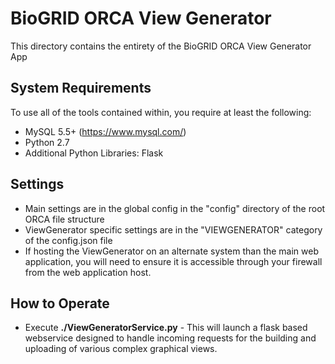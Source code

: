# BioGRID ORCA View Generator
This directory contains the entirety of the BioGRID ORCA View Generator App

## System Requirements
To use all of the tools contained within, you require at least the following:

+ MySQL 5.5+ (https://www.mysql.com/)
+ Python 2.7
+ Additional Python Libraries: Flask

## Settings
+ Main settings are in the global config in the "config" directory of the root ORCA file structure
+ ViewGenerator specific settings are in the "VIEWGENERATOR" category of the config.json file
+ If hosting the ViewGenerator on an alternate system than the main web application, you will need to ensure it is accessible through your firewall from the web application host. 

## How to Operate
+ Execute **./ViewGeneratorService.py** - This will launch a flask based webservice designed to handle incoming requests for the building and uploading of various complex graphical views.